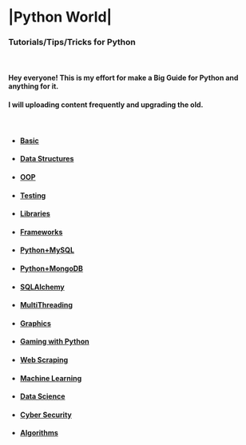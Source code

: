 # |Python World| 
### Tutorials/Tips/Tricks for Python

<br>

#### Hey everyone! This is my effort for make a Big Guide for Python and anything for it.
#### I will uploading content frequently and upgrading the old.

<br>  

- #### [Basic](main/basic.md)
- #### [Data Structures](main/data_structures.md)
- #### [OOP](main/oop.md)
- #### [Testing](main/testing.md)
- #### [Libraries](main/libraries.md)
- #### [Frameworks](main/frameworks.md)
- #### [Python+MySQL](main/python_mysql.md)
- #### [Python+MongoDB](main/python_mongodb.md)
- #### [SQLAlchemy](main/sqlalchemy.md)
- #### [MultiThreading](main/multithreading.md)
- #### [Graphics](main/graphics.md)
- #### [Gaming with Python](main/gaming_with_python.md)
- #### [Web Scraping](main/web_scraping.md)
- #### [Machine Learning](main/machine_learning.md)
- #### [Data Science](main/data_science.md)
- #### [Cyber Security](main/cyber_security.md)
- #### [Algorithms](main/algorithms.md)